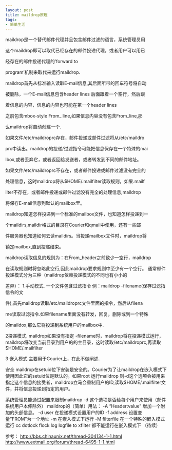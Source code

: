 ```yaml
---
layout: post
title: maildrop原理
tags:
- 简单生活
---
```

maildrop是一个替代邮件代理并且包含邮件过滤的语言，系统管理员用

这个maildrop即可以取代已经存在的邮件投递代理，或者用户可以用已

经存在的邮件投递代理的&rsquo;forward to

program&rsquo;机制来取代来运行maildrop.

maildrop首先从标准输入读取E-mail信息,其后面所带的回车符号将自动

被删除，一个E-mail信息包含header lines 后面跟着一个空行，然后跟

着信息的内容，信息的内容也可能在第一个header lines

之前包含mbox-style From_ line,如果信息内容没有包含From_line,那

么maildrop将自动创建一个.

如果文件/etc/maildroprc存在，邮件投递或邮件过滤将从/etc/maildro

prc中读出。maildrop的投递/过滤指令可能把信息保存在一个特殊的mai

lbox,或者丢弃它，或者返回给发送者，或者转发到不同的邮件地址。

如果文件/etc/maildroprc不存在，或者邮件投递或邮件过滤没有完全的

处理信息，这时maildrop将从$HOME/.mailfilter读取规则，如果.mailf

ilter不存在，或者邮件投递或邮件过滤没有完全的处理信息,maildrop

将保存E-mail信息到默认的mailbox里。

<!--more-->maildrop知道怎样投递到一个标准的mailbox文件，也知道怎样投递到一

个maildirs,maildir格式的目录在Courier和qmail中使用，还有一些邮

件服务器也知道如何去读maildirs。当投递mailbox文件时，maildrop将

锁定mailbox,直到投递结束。

maildrop读取信息的规则为：在From_header之前致少一空行，maildrop

在读取规则时将忽略此空行,因此maildrop要求规则中至少有一个空行。
 通常邮件投递模式分为三种（maildrop依赖投递模式的不同也有小小的

差异）：
 1.手动模式.
 一个文件包含过滤指令 例：maildrop -filename(保存过滤指信令的文

件),首先maildrop读取/etc/maildroprc文件里面的指令，然后从filena

me读取过滤指令.如果filename里面没有转发，回复，删除或到一个特殊

的maildox,那么它将投递到系统用户的mailbox中.

2投递模式.
 maildrop如果没有指定 -filename时，maildrop将在投递模式运行，maildrop将改变当前目录到用户的的主目录，这时读取/etc/maildroprc,再读取 $HOME/.mailfilter

3 嵌入模式
 主要用于Courier上，在此不做阐述.

安全
 maildrop在setuid位下安装是安全的。Courier为了让maildrop在嵌入模式下使用因此它的setuid位是默认的。如果root 运行maildrop 则-d这个选项会被用来指定这个信息的接受者，maildrop立马会重制用户的ID,读取$HOME/.mailfilter文件，并将信息投递到指定的用户。

系统管理员能通过配置来限制maildrop -d 这个选项是否给每个用户来使用（邮件系统用户本伸除外）
 maildrop的（简单）用法：
 -A &ldquo;Header:value&rdquo;
 增加一个附加的头部信息。
 -d user
 在投递模式设置用户的ID
 -f address
 设置变量&rdquo;FROM&rdquo;为一个地址
 -m
 在嵌入模式下运行
 -M filterfile
 在一个特殊的嵌入模式运行
 cc dotlock flock log logfile to xfilter
 都不能运行在嵌入模式下
 （待续）

参考：
 http://bbs.chinaunix.net/thread-304134-1-1.html
 http://www.extmail.org/forum/thread-6495-1-1.html
